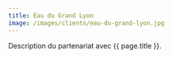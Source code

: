 ```yaml
---
title: Eau du Grand Lyon
image: /images/clients/eau-du-grand-lyon.jpg
---
```


Description du partenariat avec {{ page.title }}.
